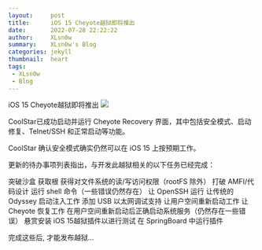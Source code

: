 ```yaml
---
layout:     post
title:      iOS 15 Cheyote越狱即将推出
date:       2022-07-28 22:22:22
author:     XLsn0w
summary:    XLsn0w's Blog
categories: jekyll
thumbnail:  heart
tags:
 - XLsn0w
 - Blog
---
```


iOS 15 Cheyote越狱即将推出
![](https://media.idownloadblog.com/wp-content/uploads/2022/07/CoolStar-updated-Cheyote-checklist-1200x4315.jpg)

CoolStar已成功启动并运行 Cheyote Recovery 界面，其中包括安全模式、启动修复、Telnet/SSH 和正常启动等功能。

CoolStar 确认安全模式确实仍然可以在 iOS 15 上按预期工作。

更新的待办事项列表指出，与开发此越狱相关的以下任务已经完成：

突破沙盒
获取根
获得对文件系统的读/写访问权限（rootFS 除外）
打破 AMFI/代码设计
运行 shell 命令（一些错误仍然存​​在）
让 OpenSSH 运行
让传统的 Odyssey 启动注入工作
添加 USB 以太网调试支持
让用户空间重新启动工作
让 Cheyote 恢复工作
在用户空间重新启动后正确启动系统服务（仍然存在一些错误）
悬赏安装 iOS 15越狱插件以进行测试
在 SpringBoard 中运行插件

完成这些后, 才能发布越狱...

[1]: https://xlsn0w.github.io
